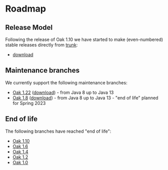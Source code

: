 <!--
   Licensed to the Apache Software Foundation (ASF) under one or more
   contributor license agreements.  See the NOTICE file distributed with
   this work for additional information regarding copyright ownership.
   The ASF licenses this file to You under the Apache License, Version 2.0
   (the "License"); you may not use this file except in compliance with
   the License.  You may obtain a copy of the License at

       http://www.apache.org/licenses/LICENSE-2.0

   Unless required by applicable law or agreed to in writing, software
   distributed under the License is distributed on an "AS IS" BASIS,
   WITHOUT WARRANTIES OR CONDITIONS OF ANY KIND, either express or implied.
   See the License for the specific language governing permissions and
   limitations under the License.
  -->

Roadmap
=======

Release Model
-------------
Following the release of Oak 1.10 we have started to make (even-numbered) stable
releases directly from [trunk](https://github.com/apache/jackrabbit-oak/tree/trunk/):

* [download](https://jackrabbit.apache.org/jcr/downloads.html#latest)


Maintenance branches
--------------------
We currently support the following maintenance branches:

* [Oak 1.22](https://github.com/apache/jackrabbit-oak/tree/1.22/) ([download](https://jackrabbit.apache.org/jcr/downloads.html#oak1.22)) - from Java 8 up to Java 13
* [Oak 1.8](https://github.com/apache/jackrabbit-oak/tree/1.8/) ([download](https://jackrabbit.apache.org/jcr/downloads.html#oak1.8)) - from Java 8 up to Java 13 - "end of life" planned for Spring 2023

End of life
-----------
The following branches have reached "end of life":

* [Oak 1.10](https://github.com/apache/jackrabbit-oak/tree/1.10/)
* [Oak 1.6](https://github.com/apache/jackrabbit-oak/tree/1.6/)
* [Oak 1.4](https://github.com/apache/jackrabbit-oak/tree/1.4/)
* [Oak 1.2](https://github.com/apache/jackrabbit-oak/tree/1.2/)
* [Oak 1.0](https://github.com/apache/jackrabbit-oak/tree/1.0/)
